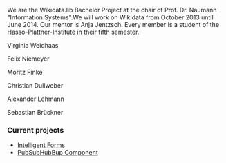 We are the Wikidata.lib Bachelor Project at the chair of Prof. Dr. Naumann "Information Systems".We will work on Wikidata from October 2013 until June 2014. Our mentor is Anja Jentzsch.
Every member is a student of the Hasso-Plattner-Institute in  their fifth semester.

Virginia Weidhaas

Felix Niemeyer

Moritz Finke

Christian Dullweber

Alexander Lehmann

Sebastian Brückner

### Current projects
 * [Intelligent Forms](https://github.com/Wikidata-lib/Wikidata.lib/wiki/Intelligent-Forms)
* [PubSubHubBup Component](https://github.com/Wikidata-lib/Wikidata.lib/wiki/PubSubHubbub)